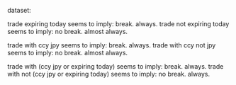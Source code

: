 dataset:

trade     expiring today  seems to imply: break.    always.
trade not expiring today  seems to imply: no break. almost always.

trade with ccy jpy 	      seems to imply: break.    always.
trade with ccy not jpy 	  seems to imply: no break. almost always.

trade with     (ccy jpy or expiring today) seems to imply:    break.    always.
trade with not (ccy jpy or expiring today) seems to imply: no break.    always.

